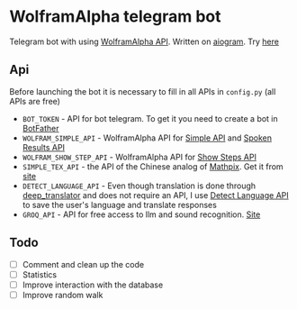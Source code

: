 # WolframAlpha telegram bot
Telegram bot with using [WolframAlpha API](https://products.wolframalpha.com/api/faqs). Written on [aiogram](https://docs.aiogram.dev/en/latest/). Try [here](https://t.me/wolfram_mp_bot)

## Api
Before launching the bot it is necessary to fill in all APIs in `config.py` (all APIs are free)

* `BOT_TOKEN` - API for bot telegram. To get it you need to create a bot in [BotFather](https://t.me/BotFather)
* `WOLFRAM_SIMPLE_API` - WolframAlpha API for [Simple API](https://products.wolframalpha.com/simple-api/documentation) and [Spoken Results API](https://products.wolframalpha.com/spoken-results-api/documentation)
* `WOLFRAM_SHOW_STEP_API` - WolframAlpha API for [Show Steps API](https://products.wolframalpha.com/show-steps-api/documentation)
* `SIMPLE_TEX_API` - the API of the Chinese analog of [Mathpix](https://mathpix.com/). Get it from [site](https://simpletex.net/api)
* `DETECT_LANGUAGE_API` - Even though translation is done through [deep_translator](https://pypi.org/project/deep-translator/) and does not require an API, I use [Detect Language API](https://detectlanguage.com/) to save the user's language and translate responses
* `GROQ_API` - API for free access to llm and sound recognition. [Site](https://console.groq.com/login)

## Todo
- [ ] Comment and clean up the code 
- [ ] Statistics
- [ ] Improve interaction with the database
- [ ] Improve random walk
